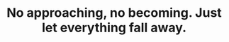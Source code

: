 ---
title: No approaching, no becoming. Just let everything fall away.
tags: self experience nondual
---
